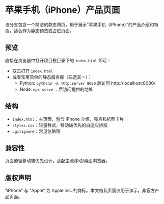 # 苹果手机（iPhone）产品页面

该分支包含一个简洁的静态网页，用于展示“苹果手机（iPhone）”的产品介绍和特色，适合作为静态预览或占位页面。

## 预览

直接在浏览器中打开项目根目录下的 `index.html` 即可：

- 双击打开 `index.html`
- 或者使用简单的静态服务器（任选其一）：
  - Python: `python3 -m http.server 8080` 后访问 http://localhost:8080/
  - Node: `npx serve .` 后访问提供的地址

## 结构

- `index.html`：主页面，包含 iPhone 介绍、亮点和机型卡片
- `styles.css`：轻量样式，移动端优先的自适应排版
- `.gitignore`：常见忽略项

## 兼容性

页面遵循移动端优先设计，适配主流移动/桌面浏览器。

## 版权声明

“iPhone” 与 “Apple” 为 Apple Inc. 的商标。本文档及页面仅用于演示，非官方产品页面。
